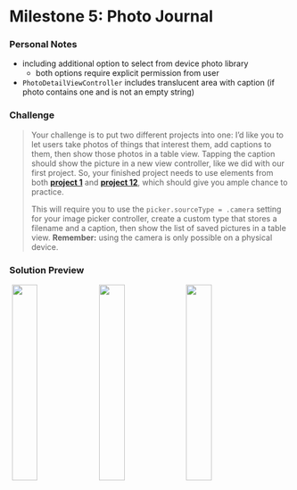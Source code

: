 # Milestone 5: Photo Journal

### Personal Notes
- including additional option to select from device photo library
    - both options require explicit permission from user
- `PhotoDetailViewController` includes translucent area with caption (if photo contains one and is not an empty string)

### Challenge
> Your challenge is to put two different projects into one: I’d like you to let users take photos of things that interest them, add captions to them, then show those photos in a table view. Tapping the caption should show the picture in a new view controller, like we did with our first project. So, your finished project needs to use elements from both [**project 1**](https://github.com/seventhaxis/hacking-with-ios/tree/master/projects/p01.storm-viewer/) and [**project 12**](https://github.com/seventhaxis/hacking-with-ios/tree/master/projects/p12.userdefaults/), which should give you ample chance to practice.
>
> This will require you to use the `picker.sourceType = .camera` setting for your image picker controller, create a custom type that stores a filename and a caption, then show the list of saved pictures in a table view. **Remember:** using the camera is only possible on a physical device.

### Solution Preview
<img src="https://user-images.githubusercontent.com/4438390/185699001-ac243c9c-e2c9-4776-88f7-6aa7bcc36178.png" style="float:left; width: 30%; margin-left: 1%"><img src="https://user-images.githubusercontent.com/4438390/185699015-1eba6fd3-8547-4eb9-9d4d-b9dcbe203cec.png" style="float:left; width: 30%; margin-left: 1%"><img src="https://user-images.githubusercontent.com/4438390/185699549-5d9a6e0a-6524-447a-b30c-04c891b333e3.png" style="float:left; width: 30%; margin-left: 1%">
